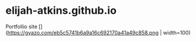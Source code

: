 # elijah-atkins.github.io
Portfollio site
[](https://gyazo.com/eb5c5741b6a9a16c692170a41a49c858.png | width=100)

